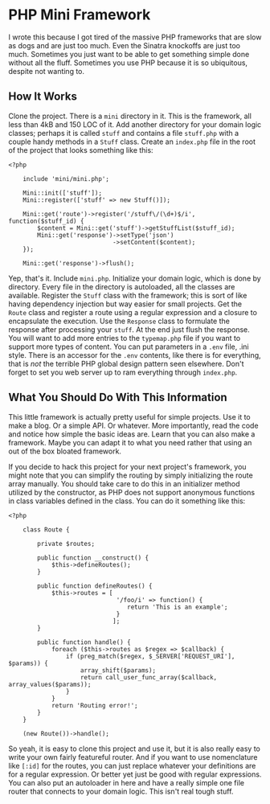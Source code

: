 # PHP Mini Framework

I wrote this because I got tired of the massive PHP frameworks that are slow 
as dogs and are just too much.  Even the Sinatra knockoffs are just too 
much.  Sometimes you just want to be able to get something simple done
without all the fluff.  Sometimes you use PHP because it is so ubiquitous,
despite not wanting to.



## How It Works

Clone the project. There is a `mini` directory in it.  This is the 
framework, all less than 4kB and 150 LOC of it.  Add another directory 
for your domain logic classes; perhaps it is called `stuff` and 
contains a file `stuff.php` with a couple handy methods in a `Stuff` 
class.  Create an `index.php` file in the root of the project that looks something like this:


```
<?php

    include 'mini/mini.php';

    Mini::init(['stuff']);
    Mini::register(['stuff' => new Stuff()]);    

    Mini::get('route')->register('/stuff\/(\d+)$/i', function($stuff_id) {
        $content = Mini::get('stuff')->getStuffList($stuff_id);
        Mini::get('response')->setType('json')
                             ->setContent($content);
    });

    Mini::get('response')->flush();
```

Yep, that's it.  Include `mini.php`. Initialize your domain logic, which is 
done by directory.  Every file in the directory is autoloaded, all the 
classes are available.  Register the `Stuff` class with the framework; this 
is sort of like having dependency injection but way easier for small projects.
Get the `Route` class and register a route using a regular expression and
a closure to encapsulate the execution.  Use the `Response` class to formulate
the response after processing your `stuff`.  At the end just flush the response.
You will want to add more entries to the `typemap.php` file if you want to 
support more types of content. You can put parameters in a `.env` file, .ini 
style.  There is an accessor for the `.env` contents, like there is for everything,
that is _not_ the terrible PHP global design pattern seen elsewhere. Don't forget to 
set you web server up to ram everything through `index.php`.



## What You Should Do With This Information

This little framework is actually pretty useful for simple projects.  Use
it to make a blog.  Or a simple API.  Or whatever.  More importantly,
read the code and notice how simple the basic ideas are.  Learn that you
can also make a framework.  Maybe you can adapt it to what you need 
rather that using an out of the box bloated framework.

If you decide to hack this project for your next project's framework, you 
might note that you can simplify the routing by simply initializing the route
array manually.  You should take care to do this in an initializer method 
utilized by the constructor, as PHP does not support anonymous functions
in class variables defined in the class.  You can do it something like this:

```
<?php

    class Route {
   
        private $routes;
   
        public function __construct() {
            $this->defineRoutes();
        }
        
        public function defineRoutes() {
            $this->routes = [
                              '/foo/i' => function() {
                                 return 'This is an example';
                              }
                             ];
        }
   
        public function handle() {
            foreach ($this->routes as $regex => $callback) {
                if (preg_match($regex, $_SERVER['REQUEST_URI'], $params)) {
                    array_shift($params);
                    return call_user_func_array($callback, array_values($params));
                }
            }
            return 'Routing error!';
        }
    }
    
    (new Route())->handle();
```

So yeah, it is easy to clone this project and use it, but it is also really easy to 
write your own fairly featureful router.  And if you want to use nomenclature like `[:id]`
for the routes, you can just replace whatever your definitions are for a regular 
expression.  Or better yet just be good with regular expressions.  You can also
put an autoloader in here and have a really simple one file router that connects to 
your domain logic.  This isn't real tough stuff.
